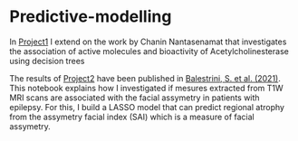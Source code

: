 # Predictive-modelling
In [Project1](https://github.com/Seymour22/Predictive-modelling/blob/main/Project%201:%20Computational%20Drug%20Discovery%20Decision%20trees%20and%20Regression%20Models.ipynb) I extend on the work by Chanin Nantasenamat that investigates the association of active molecules and bioactivity of Acetylcholinesterase using decision trees

The results of [Project2](https://github.com/Seymour22/Predictive-modelling/blob/main/Project%202:%20Investigating%20the%20impact%20brain%20atrophy%20has%20on%20facial%20assemetry.ipynb) have been published in [Balestrini, S. et al. (2021)](https://www.ncbi.nlm.nih.gov/pmc/articles/PMC8244637/). This notebook explains how I investigated if mesures extracted from T1W MRI scans are associated with the facial assymetry in patients with epilepsy. For this, I build a LASSO model that can predict regional atrophy from the assymetry facial index (SAI) which is a measure of facial assymetry.

